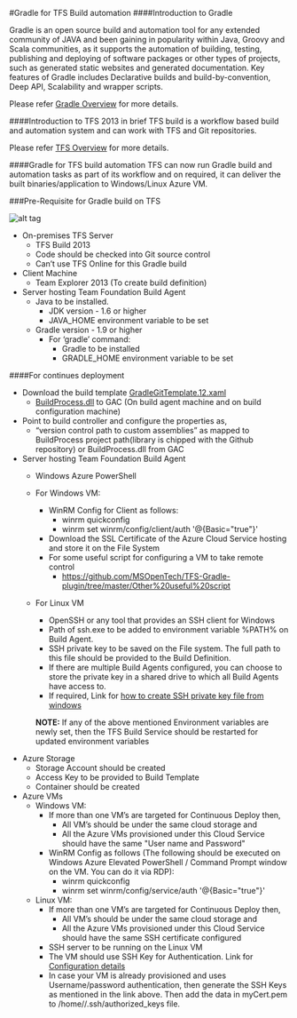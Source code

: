 #Gradle for TFS Build automation
####Introduction to Gradle

Gradle is an open source build and automation tool for any extended community of JAVA and been gaining in popularity within Java, Groovy and Scala communities, as it supports the automation of building, testing, publishing and deploying of software packages or other types of projects, such as generated static websites and generated documentation. Key features of Gradle includes Declarative builds and build-by-convention, Deep API, Scalability and wrapper scripts.

Please refer [Gradle Overview](http://www.gradle.org/overview) for more details.

####Introduction to TFS 2013 in brief
TFS build is a workflow based build and automation system and can work with TFS and Git repositories.

Please refer [TFS Overview](http://www.visualstudio.com/en-us/products/tfs-overview-vs.aspx) for more details.

####Gradle for TFS build automation
TFS can now run Gradle build and automation tasks as part of its workflow and on required, it can deliver the built binaries/application to Windows/Linux Azure VM.

###Pre-Requisite for Gradle build on TFS

![alt tag](https://cloud.githubusercontent.com/assets/1798439/3269446/7e8e75e4-f2ed-11e3-9cb9-9a1953d88ac3.jpg)

* On-premises TFS Server
  - TFS Build 2013
  - Code should be checked into Git source control
  - Can’t use TFS Online for this Gradle build
* Client Machine
  - Team Explorer 2013 (To create build definition)
* Server hosting Team Foundation Build Agent
	- Java to be installed.
		- JDK version - 1.6 or higher
		- JAVA_HOME environment variable to be set
	- Gradle version - 1.9 or higher
		- For ‘gradle’ command:
			- Gradle to be installed
			- GRADLE_HOME environment variable to be set
			
####For continues deployment
* Download the build template [GradleGitTemplate.12.xaml](https://github.com/MSOpenTech/TFS-Gradle-plugin/blob/master/GradleGitTemplate.12.xaml)
	- [BuildProcess.dll](https://github.com/MSOpenTech/TFS-Gradle-plugin/tree/master/BuildTemplate/BuildProcess/bin) to GAC (On build agent machine and on build configuration machine)
* Point to build controller and configure the properties as,
	- “version control path to custom assemblies” as mapped to BuildProcess project path(library is chipped with the Github repository) or BuildProcess.dll from GAC
* Server hosting Team Foundation Build Agent
	- Windows Azure PowerShell
	- For Windows VM:
		- WinRM Config for Client as follows:
			- winrm quickconfig
			- winrm set winrm/config/client/auth '@{Basic="true"}'
		- Download the SSL Certificate of the Azure Cloud Service hosting and store it on the File System
		- For some useful script for configuring a VM to take remote control
			- https://github.com/MSOpenTech/TFS-Gradle-plugin/tree/master/Other%20useful%20script 
	- For Linux VM
		- OpenSSH or any tool that provides an SSH client for Windows
		- Path of ssh.exe to be added to environment variable %PATH% on Build Agent.
		- SSH private key to be saved on the File system. The full path to this file should be provided to the Build Definition. 
		- If there are multiple Build Agents configured, you can choose to store the private key in a shared drive to which all Build Agents have access to. 
		- If required, Link for [how to create SSH private key file from windows](http://azure.microsoft.com/en-us/documentation/articles/linux-use-ssh-key/)
		
		**NOTE:** If any of the above mentioned Environment variables are newly set, then the TFS Build Service should be restarted for updated environment variables
* Azure Storage
	- Storage Account should be created
	- Access Key to be provided to Build Template
	- Container should be created
* Azure VMs
	- Windows VM: 
		- If more than one VM’s are targeted for Continuous Deploy then, 
			- All VM’s should be under the same cloud storage and 
			- All the Azure VMs provisioned under this Cloud Service should have the same "User name and Password"
		- WinRM Config as follows (The following should be executed on Windows Azure Elevated PowerShell / Command Prompt window on the VM. You can do it via RDP):
			- winrm quickconfig
			- winrm set winrm/config/service/auth '@{Basic="true"}'
	- Linux VM:
		- If more than one VM’s are targeted for Continuous Deploy then, 
			- All VM’s should be under the same cloud storage and 
			- All the Azure VMs provisioned under this Cloud Service should have the same SSH certificate configured
		- SSH server to be running on the Linux VM
		- The VM should use SSH Key for Authentication. Link for [Configuration details](http://azure.microsoft.com/en-us/documentation/articles/linux-use-ssh-key/)
		- In case your VM is already provisioned and uses Username/password authentication, then generate the SSH Keys as mentioned in the link above. Then add the data in myCert.pem to /home/<username>/.ssh/authorized_keys file. 
